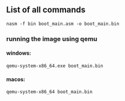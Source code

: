 ## List of all commands
    nasm -f bin boot_main.asm -o boot_main.bin

### running the image using qemu
#### windows:
    qemu-system-x86_64.exe boot_main.bin
#### macos:
    qemu-system-x86_64 boot_main.bin
